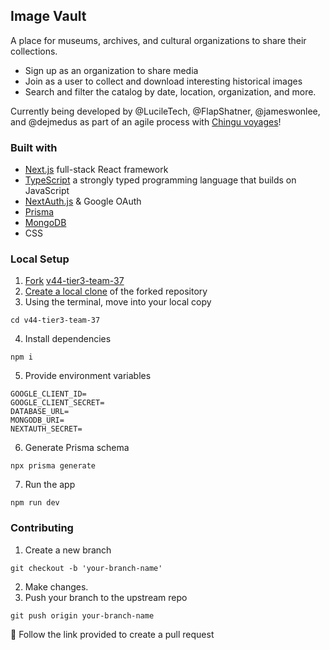 ## Image Vault

A place for museums, archives, and cultural organizations to share their collections.

- Sign up as an organization to share media
- Join as a user to collect and download interesting historical images
- Search and filter the catalog by date, location, organization, and more.

Currently being developed by @LucileTech, @FlapShatner, @jameswonlee, and @dejmedus as part of an agile process with [Chingu voyages](https://www.chingu.io/)!

### Built with

- [Next.js](https://nextjs.org/) full-stack React framework
- [TypeScript](https://www.typescriptlang.org/) a strongly typed programming language that builds on JavaScript
- [NextAuth.js](https://next-auth.js.org/) & Google OAuth
- [Prisma](https://www.prisma.io/)
- [MongoDB](https://www.mongodb.com/)
- CSS

### Local Setup

1. [Fork](https://docs.github.com/en/get-started/quickstart/fork-a-repo) [v44-tier3-team-37](https://github.com/chingu-voyages/v44-tier3-team-37/tree/main)
2. [Create a local clone](https://docs.github.com/en/get-started/quickstart/fork-a-repo#cloning-your-forked-repository) of the forked repository
3. Using the terminal, move into your local copy

```shell
cd v44-tier3-team-37
```
4. Install dependencies
```
npm i
```
5. Provide environment variables
```
GOOGLE_CLIENT_ID=
GOOGLE_CLIENT_SECRET=
DATABASE_URL=
MONGODB_URI=
NEXTAUTH_SECRET=
```
6. Generate Prisma schema
```
npx prisma generate
```
7. Run the app

```shell
npm run dev
```
### Contributing
1. Create a new branch
```shell
git checkout -b 'your-branch-name'
```
2. Make changes.
3. Push your branch to the upstream repo
```shell
git push origin your-branch-name
```
🎉 Follow the link provided to create a pull request